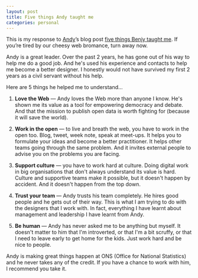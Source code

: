 ```yaml
---
layout: post
title: Five things Andy taught me
categories: personal
---
```


<p class="lede">This is my response to <a href="https://twitter.com/mr_dudders">Andy</a>’s blog post <a href="http://mrdudders.posthaven.com/five-things-benjy-taught-me">five things Benjy taught me</a>. If you’re tired by our cheesy web bromance, turn away now.</p>

Andy is a great leader. Over the past 2 years, he has gone out of his way to help me do a good job. And he's used his experience and contacts to help me become a better designer. I honestly would not have survived my first 2 years as a civil servant without his help.

Here are 5 things he helped me to understand…

1. **Love the Web** — Andy loves the Web more than anyone I know. He's shown me its value as a tool for empowering democracy and debate. And that the mission to publish open data is worth fighting for (because it will save the world).

2. **Work in the open** — to live and breath the web, you have to work in the open too. Blog, tweet, week note, speak at meet-ups. It helps you to formulate your ideas and become a better practitioner. It helps other teams going through the same problem. And it invites external people to advise you on the problems you are facing.

3. **Support culture** — you have to work hard at culture. Doing digital work in big organisations that don't always understand its value is hard. Culture and supportive teams make it possible, but it doesn't happen by accident. And it doesn't happen from the top down.

4. **Trust your team** — Andy trusts his team completely. He hires good people and he gets out of their way. This is what I am trying to do with the designers that I work with. In fact, everything I have learnt about management and leadership I have learnt from Andy.

5. **Be human** — Andy has never asked me to be anything but myself. It doesn't matter to him that I'm introverted, or that I'm a bit scruffy, or that I need to leave early to get home for the kids. Just work hard and be nice to people.

Andy is making great things happen at ONS (Office for National Statistics) and he never takes any of the credit. If you have a chance to work with him, I recommend you take it.
